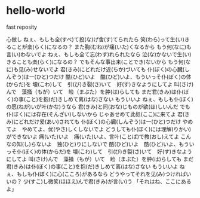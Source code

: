 # hello-world
fast reposity


心做し
ねぇ、もしも全(すべ)て投(な)げ舍(す)てられたら
笑(わら)って生(い)きることが楽(らく)になるの？
また胸(むね)が痛(いた)くなるから
もう何(なに)も言(い)わないでよ
ねぇ、もしも全て忘(わす)れられたなら
泣(な)かないで生(い)きることも楽(らく)になるの？
でもそんな事出来(ことでき)ないから
もう何(なに)も见(み)せないでよ
君(きみ)にどれだけ近(ちか)づいても
仆(ぼく)の心臓(しんぞう)は一(ひと)つだけ
酷(ひど)いよ　酷(ひど)いよ、もういっそ仆(ぼく)の体(からだ)を
壊(こわ)して　引(び)き裂(さ)いて　好(す)きなようにしてよ
叫(さけ)んで　藻掻（もが）いて　睑（まぶた）を肿(は)らしても
まだ君(きみ)は仆(ぼく)の事(こと)を抱(だ)きしめて离(はな)さない
もういいよ
ねぇ、もしも仆(ぼく)の愿(ねが)いが叶(かな)うなら
君(きみ)と同(おな)じものが欲(ほ)しいんだ
でも仆(ぼく)には存在(そんざい)しないから
じゃあせめて此処(ここ)に来てよ
君(きみ)にどれだけ爱(あい)されても
仆(ぼく)の心臓(しんぞう)は一(ひと)つだけ
やめてよ　やめてよ、优(やさ)しくしないでよ
どうしても仆(ぼく)には理解(りかい)ができないよ
痛(いた)いよ　痛(いた)いよ、言叶(ことば)で教(おし)えてよ
こんなの知(し)らないよ　独(ひと)りにしないで
酷(ひど)いよ　酷(ひど)いよ、もういっそ仆(ぼく)の体(からだ)を
壊(こわ)して　引(び)き裂(さ)いて　好(す)きなようにしてよ
叫(さけ)んで　藻掻（もが）いて　睑（まぶた）を肿(は)らしても
まだ君(きみ)は仆(ぼく)の事(こと)を抱(だ)きしめて离(はな)さない
もういいよ
ねぇ、もしも仆(ぼく)に心(こころ)があるなら
どうやってそれを见(み)つければいいの？
少(すこ)し微笑(ほほえ)んで君(きみ)が言(い)う
「それはね、ここにあるよ」

